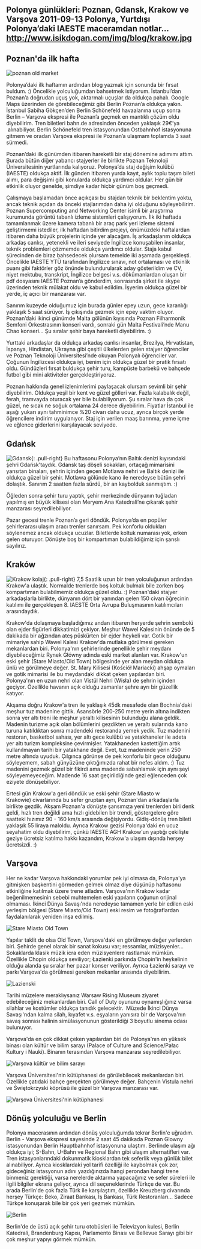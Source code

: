 Polonya günlükleri: Poznan, Gdansk, Krakow ve Varşova
2011-09-13
Polonya, Yurtdışı
Polonya’daki IAESTE maceramdan notlar...
http://www.isikdogan.com/img/blog/krakow.jpg
---

## Poznan'da ilk hafta
![poznan old market](../img/blog/poznan1.jpg)

Polonya’daki ilk haftamın ardından blog yazmak için sonunda bir fırsat buldum. :) Öncelikle yolculuğumdan bahsetmek istiyorum. İstanbul’dan Poznan’a doğrudan uçuş yok, aktarmalı uçuşlar da oldukça pahalı. Google Maps üzerinden de görebileceğimiz gibi Berlin Poznan’a oldukça yakın. İstanbul Sabiha Gökçen’den Berlin Schönefeld havaalanına uçup sonra Berlin – Varşova ekspresi ile Poznan’a geçmek en mantıklı çözüm oldu diyebilirim. Tren biletleri bahn.de adresinden önceden yaklaşık 29€’ya  alınabiliyor. Berlin Schönefeld tren istasyonundan Ostbahnhof istasyonuna gitmem ve oradan Varşova ekspresi ile Poznan’a ulaşmam toplamda 3 saat sürmedi.
Poznan’daki ilk günümden itibaren hareketli bir staj dönemine adımımı attım. Burada bütün diğer yabancı stajyerler ile birlikte Poznan Teknoloji Üniversitesinin yurtlarında kalıyoruz. Polonya’da staj değişim kulübü (IAESTE) oldukça aktif. İlk günden itibaren yurda kayıt, aylık toplu taşım bileti alımı, para değişimi gibi konularda oldukça yardımcı oldular. Her gün bir etkinlik oluyor genelde, şimdiye kadar hiçbir günüm boş geçmedi.

Çalışmaya başlamadan önce açıkçası bu stajdan teknik bir beklentim yoktu, ancak teknik açıdan da önceki stajlarımdan daha iyi olduğunu söyleyebilirim. Poznan Supercomputing and Networking Center isimli bir araştırma kurumunda görüntü tabanlı izleme sistemleri çalışıyorum. İlk iki haftada tamamlanmak üzere kamera tabanlı bir araç park yeri izleme sistemi geliştirmemi istediler, ilk haftadan bitirdim projeyi, önümüzdeki haftalardan itibaren daha büyük projelerin içinde yer alacağım. İş arkadaşlarım oldukça arkadaş canlısı, yetenekli ve ileri seviyede İngilizce konuşabilen insanlar, teknik problemleri çözmemde oldukça yardımcı oldular. Staja kabul sürecinden de biraz bahsedecek olursam temelde iki aşamada gerçekleşti. Öncelikle IAESTE YTÜ tarafından İngilizce sınavı, not ortalaması ve etkinlik puanı gibi faktörler göz önünde bulundurularak aday gösterildim ve CV, niyet mektubu, transkript, İngilizce belgesi v.s. dökümanlardan oluşan bir pdf dosyasını IAESTE Poznan’a gönderdim, sonrasında şirket ile skype üzerinden teknik mülakat oldu ve kabul edildim. İşyerim oldukça güzel bir yerde, iç açıcı bir manzarası var.
Sanırım kuzeyde olduğumuz için burada günler epey uzun, gece karanlığı yaklaşık 5 saat sürüyor. İş çıkışında gezmek için epey vaktim oluyor. Poznan’daki ikinci günümde Malta gölünün kıyısında Poznan Filharmonik Semfoni Orkestrasının konseri vardı, sonraki gün Malta Festivali’nde Manu Chao konseri... Şu sıralar şehir baya hareketli diyebilirim. :)
Yurttaki arkadaşlar da oldukça arkadaş canlısı insanlar, Brezilya, Hırvatistan, İspanya, Hindistan, Ukrayna gibi çeşitli ülkelerden gelen stajyer öğrenciler ve Poznan Teknoloji Üniversitesi’nde okuyan Polonyalı öğrenciler var. Çoğunun İngilizcesi oldukça iyi, benim için oldukça güzel bir pratik fırsatı oldu. Gündüzleri fırsat buldukça şehir turu, kampüste barbekü ve bahçede futbol gibi mini aktiviteler gerçekleştiriyoruz.
Poznan hakkında genel izlenimlerimi paylaşacak olursam sevimli bir şehir diyebilirim. Oldukça yeşil bir kent ve güzel gölleri var. Fazla kalabalık değil, ferah, tramvayda oturacak yer bile bulabiliyorum. Şu sıralar hava da çok güzel, ne sıcak ne soğuk ortalama 24 derece diyebilirim. Fiyatlar İstanbul ile aşağı yukarı aynı tahminimce %20 civarı daha ucuz, ayrıca birçok yerde öğrencilere indirim uygulanıyor. Staj için verilen maaş barınma, yeme içme ve eğlence giderlerini karşılayacak seviyede.

## Gdańsk
![Gdansk](../img/blog/gdansk.jpg){: .pull-right}Bu haftasonu Polonya’nın Baltık denizi kıyısındaki şehri Gdańsk’taydık. Gdansk taş döşeli sokakları, ortaçağ mimarisini yansıtan binaları, şehrin içinden geçen Motlawa nehri ve Baltık denizi ile oldukça güzel bir şehir. Motlawa gölünde kano ile neredeyse bütün şehri dolaştık. Sanırım 2 saatten fazla sürdü, bir an kaybolduk sanmıştım. :)

Öğleden sonra şehir turu yaptık, şehir merkezinde dünyanın tuğladan yapılmış en büyük kilisesi olan Meryem Ana Katedrali’ne çıkarak şehir manzarası seyredilebiliyor.

Pazar gecesi trenle Poznan’a geri döndük. Polonya’da en popüler şehirlerarası ulaşım aracı trenler sanırsam. Pek konforlu oldukları söylenemez ancak oldukça ucuzlar. Biletlerde koltuk numarası yok, erken gelen oturuyor. Dönüşte boş bir kompartıman bulabildiğimiz için şanslı sayılırız. 

## Kraków
![Krakow kolaj](../img/blog/krakow.jpg){: .pull-right}
7,5 Saatlik uzun bir tren yolculuğunun ardından Krakow'a ulaştık. Normalde trenlerde boş koltuk bulmak bile zorken boş kompartıman bulabilmemiz oldukça güzel oldu. :) Poznan'daki stajyer arkadaşlarla birlikte, dünyanın dört bir yanından gelen 150 civarı öğrecinin katılımı ile gerçekleşen 8. IAESTE Orta Avrupa Buluşmasının katılımcıları arasındaydık.

Krakow'da dolaşmaya başladığımız andan itibaren heryerde şehrin sembolü olan ejder figürleri dikkatimizi çekiyor. Meşhur Wawel Kalesinin önünde de 5 dakikada bir ağzından ateş püskürten bir ejder heykeli var. Gotik bir mimariye sahip Wawel Kalesi Krakow'da mutlaka görülmesi gereken mekanlardan biri. Polonya'nın şehirlerinde genellikle şehir meydanı diyebileceğimiz Rynek Główny adında eski market alanları var. Krakow'un eski şehir (Stare Miasto/Old Town) bölgesinde yer alan meydan oldukça ünlü ve görülmeye değer. St. Mary Kilisesi (Kościół Mariacki) ahşap oymaları ve gotik mimarisi ile bu meydandaki dikkat çeken yapılardan biri. Polonya'nın en uzun nehri olan Vistül Nehri (Wisła) de şehrin içinden geçiyor. Özellikle havanın açık olduğu zamanlar şehre ayrı bir güzellik katıyor.

Akşama doğru Krakow'a tren ile yaklaşık 45dk mesafede olan Bochnia'daki meşhur tuz madenine gittik. Asansörle 200-250 metre yerin altına indikten sonra yer altı treni ile meşhur yeraltı kilisesinin bulunduğu alana geldik. Madenin turizme açık olan bölümlerini gezdikten ve yeraltı sularında kano turuna katıldıktan sonra madendeki restoranda yemek yedik. Tuz madenini restoran, basketbol sahası, yer altı gece kulübü ve yatakhaneler ile adeta yer altı turizm kompleksine çevirmişler. Yatakhaneden kastettiğim artık kullanılmayan tarihi bir yatakhane değil. Evet, tuz madeninde yerin 250 metre altında uyuduk. Çılgınca görünse de pek konforlu bir gece olduğunu söyleyemem, sabah günyüzüne çıktığımızda rahat bir nefes aldım. :) Tuz madenini gezmek güzel bir fikirdi ama madende sabahlamak için aynı şeyi söyleyemeyeceğim. Madende 16 saat geçirildiğinde gezi eğlenceden çok eziyete dönüşebiliyor.

Ertesi gün Krakow'a geri döndük ve eski şehir (Stare Miasto w Krakowie) civarlarında bu sefer gruptan ayrı, Poznan'dan arkadaşlarla birlikte gezdik. Akşam Poznan'a dönüşte şansımıza yeni trenlerden biri denk geldi, hızlı tren değildi ama hızlı gidebilen bir trendi, göstergelere göre saatteki hızımız 90 - 160 km/s arasında değişiyordu. Gidiş-dönüş tren bileti yaklaşık 55 liraya maloldu. Ayrıca Krakow gezisi Polonya'daki en ucuz seyahatim oldu diyebilirim, çünkü IAESTE AGH Krakow'un yaptığı çekilişte geziye ücretsiz katılma hakkı kazandım, Krakow'a ulaşım dışında herşey ücretsizdi. :)

## Varşova

Her ne kadar Varşova hakkındaki yorumlar pek iyi olmasa da, Polonya'ya gitmişken başkentini görmeden gelmek olmaz diye düşünüp haftasonu etkinliğine katılmak üzere trene atladım. Varşova'nın Krakow kadar beğenilmemesinin sebebi muhtemelen eski yapıların çoğunun orijinal olmaması. İkinci Dünya Savaşı'nda neredeyse tamamen yerle bir edilen eski yerleşim bölgesi (Stare Miasto/Old Town) eski resim ve fotoğraflardan faydalanılarak yeniden inşa edilmiş.

![Stare Miasto Old Town](../img/blog/warsaw_old_town.jpg)

Yapılar taklit de olsa Old Town, Varşova'daki en görülmeye değer yerlerden biri. Şehirde genel olarak bir sanat kokusu var; ressamlar, müzisyenler... Sokaklarda klasik müzik icra eden müzisyenlere rastlamak mümkün. Özellikle Chopin oldukça seviliyor; Łazienki parkında Chopin'in heykelinin olduğu alanda şu sıralar her pazar konser veriliyor. Ayrıca Łazienki sarayı ve parkı Varşova'da görülmesi gereken mekanlar arasında diyebilirim.

![Lazienski](../img/blog/warsaw_lazienki.jpg)

Tarihi müzelere meraklıysanız Warsaw Rising Museum ziyaret edebileceğiniz mekanlardan biri. Call of Duty oyununu oynamışlığınız varsa silahlar ve kostümler oldukça tanıdık gelecektir.  Müzede İkinci Dünya Savaşı'ndan kalma silah, kıyafet v.s. eşyaların yanısıra bir de Varşova'nın savaş sonrası halinin simülasyonunun gösterildiği 3 boyutlu sinema odası bulunuyor.

Varşova'da en çok dikkat çeken yapılardan biri de Polonya'nın en yüksek binası olan kültür ve bilim sarayı (Palace of Culture and Science/Pałac Kultury i Nauki). Binanın terasından Varşova manzarası seyredilebiliyor.

![Varşova kültür ve bilim sarayı](../img/blog/warsaw_palace_culture_science.jpg)

Varşova Üniversitesi'nin kütüphanesi de görülebilecek mekanlardan biri. Özellikle çatıdaki bahçe gerçekten görülmeye değer. Bahçenin Vistula nehri ve Świętokrzyski köprüsü ile güzel bir Varşova manzarası var.

![Varşova Üniversitesi'nin kütüphanesi](../img/blog/warsaw_library.jpg)

## Dönüş yolculuğu ve Berlin
Polonya macerasının ardından dönüş yolculuğumda tekrar Berlin'e uğradım. Berlin - Varşova ekspresi sayesinde 2 saat 45 dakikada Poznan Glowny istasyonundan Berlin Hauptbahnhof istasyonuna ulaştım. Berlinde ulaşım ağı oldukça iyi; S-Bahn, U-Bahn ve Regional Bahn gibi ulaşım alternatifleri var. Tren istasyonlarındaki dokunmatik kiosklardan tek seferlik veya günlük bilet alınabiliyor. Ayrıca kiosklardaki yol tarifi özelliği ile kaybolmak çok zor, gideceğiniz istasyonun adını yazdığınızda hangi perondan hangi trene binmeniz gerektiği, varsa nerelerde aktarma yapacağınız ve sefer süreleri ile ilgili bilgiler ekrana geliyor, ayrıca dil seçeneklerinde Türkçe de var. Bu arada Berlin'de çok fazla Türk ile karşılaştım, özellikle Kreuzberg civarında herşey Türkçe: Beko, Ziraat Bankası, İş Bankası, Türk Restoranları... Sadece Türkçe konuşarak bile bir çok yeri gezmek mümkün.

![Berlin](../img/blog/berlin.jpg)

Berlin'de de üstü açık şehir turu otobüsleri ile Televizyon kulesi, Berlin Katedrali, Brandenburg Kapısı, Parlamento Binası ve Bellevue Sarayı gibi bir çok meşhur yapıyı görmek mümkün.
